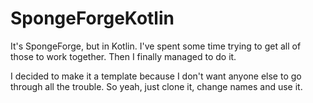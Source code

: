 # SpongeForgeKotlin
It's SpongeForge, but in Kotlin.
I've spent some time trying to get all of those to work together.
Then I finally managed to do it.

I decided to make it a template because I don't want anyone else to go through all the trouble.
So yeah, just clone it, change names and use it.  